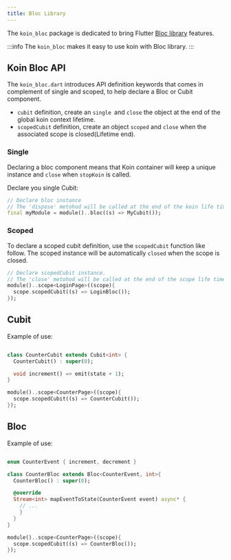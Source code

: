 ```yaml
---
title: Bloc Library
---
```


The `koin_bloc` package is dedicated to bring Flutter [Bloc library](https://bloclibrary.dev/#/) features.

:::info
The `koin_bloc` makes it easy to use koin with Bloc library.
:::

## Koin Bloc API

The `koin_bloc.dart` introduces API definition keywords that comes in complement of single and scoped, to help declare a Bloc or Cubit component.

- `cubit` definition, create an `single `and `close` the object at the end of the global koin context lifetime.
- `scopedCubit` definition, create an object `scoped` and `close` when the associated scope is closed(Lifetime end).

### Single 

Declaring a bloc component means that Koin container will keep a unique instance 
and `close` when `stopKoin` is called.


Declare you single Cubit:

```dart
// Declare bloc instance
// The 'dispose' metohod will be called at the end of the koin life time.
final myModule = module()..bloc((s) => MyCubit());

```
### Scoped 

To declare a scoped cubit definition, use the `scopedCubit` function like follow. 
The scoped instance will be automatically `closed` when the scope is closed.

```dart
// Declare scopedCubit instance.
// The 'close' metohod will be called at the end of the scope life time.
module()..scope<LoginPage>((scope){
  scope.scopedCubit((s) => LoginBloc());
});
```

##  Cubit

Example of use:

```dart

class CounterCubit extends Cubit<int> {
  CounterCubit() : super(0);

  void increment() => emit(state + 1);
}

module()..scope<CounterPage>((scope){
  scope.scopedCubit((s) => CounterCubit());
});
```


##  Bloc

Example of use:

```dart

enum CounterEvent { increment, decrement }

class CounterBloc extends Bloc<CounterEvent, int>{
  CounterBloc() : super(0);

  @override
  Stream<int> mapEventToState(CounterEvent event) async* {
    // ...
    }
  }
}

module()..scope<CounterPage>((scope){
  scope.scopedCubit((s) => CounterBloc());
});
```